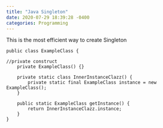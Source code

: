 ```yaml
---
title: "Java Singleton"
date: 2020-07-29 18:39:28 -0400
categories: Programming
---
```

This is the most efficient way to create Singleton


    public class ExampleClass {
    
    //private construct
        private ExampleClass() {}

        private static class InnerInstanceClazz() {
            private static final ExampleClass instance = new ExampleClass();
        }

        public static ExampleClass getInstance() {
            return InnerInstanceClazz.instance;
        }
    }

